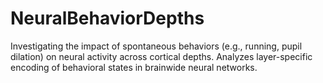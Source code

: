 # NeuralBehaviorDepths
Investigating the impact of spontaneous behaviors (e.g., running, pupil dilation) on neural activity across cortical depths. Analyzes layer-specific encoding of behavioral states in brainwide neural networks.
